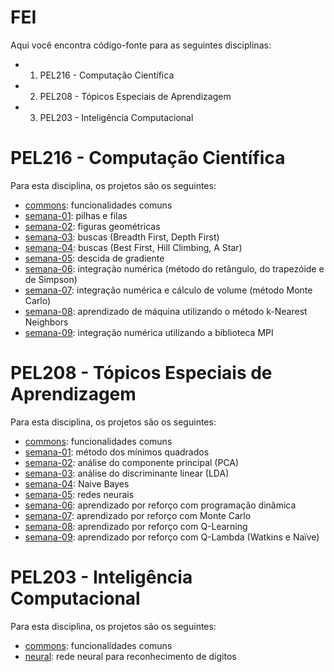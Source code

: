 # FEI

Aqui você encontra código-fonte para as seguintes disciplinas:

* 1. PEL216 - Computação Científica
* 2. PEL208 - Tópicos Especiais de Aprendizagem
* 3. PEL203 - Inteligência Computacional

# PEL216 - Computação Científica
Para esta disciplina, os projetos são os seguintes:
* [commons](https://github.com/fvarrebola/fei/tree/master/pel216/commons): funcionalidades comuns
* [semana-01](https://github.com/fvarrebola/fei/tree/master/pel216/week1): pilhas e filas
* [semana-02](https://github.com/fvarrebola/fei/tree/master/pel216/week2): figuras geométricas
* [semana-03](https://github.com/fvarrebola/fei/tree/master/pel216/week3): buscas (Breadth First, Depth First)
* [semana-04](https://github.com/fvarrebola/fei/tree/master/pel216/week4): buscas (Best First, Hill Climbing, A Star)
* [semana-05](https://github.com/fvarrebola/fei/tree/master/pel216/week5): descida de gradiente
* [semana-06](https://github.com/fvarrebola/fei/tree/master/pel216/week6): integração numérica (método do retângulo, do trapezóide e de Simpson)
* [semana-07](https://github.com/fvarrebola/fei/tree/master/pel216/week7): integração numérica e cálculo de volume (método Monte Carlo)
* [semana-08](https://github.com/fvarrebola/fei/tree/master/pel216/week8): aprendizado de máquina utilizando o método k-Nearest Neighbors
* [semana-09](https://github.com/fvarrebola/fei/tree/master/pel216/week9): integração numérica utilizando a biblioteca MPI

# PEL208 - Tópicos Especiais de Aprendizagem
Para esta disciplina, os projetos são os seguintes:
* [commons](https://github.com/fvarrebola/fei/tree/master/pel208/commons): funcionalidades comuns
* [semana-01](https://github.com/fvarrebola/fei/tree/master/pel208/week1): método dos mínimos quadrados
* [semana-02](https://github.com/fvarrebola/fei/tree/master/pel208/week2): análise do componente principal (PCA)
* [semana-03](https://github.com/fvarrebola/fei/tree/master/pel208/week3): análise do discriminante linear (LDA)
* [semana-04](https://github.com/fvarrebola/fei/tree/master/pel208/week4): Naive Bayes
* [semana-05](https://github.com/fvarrebola/fei/tree/master/pel208/week5): redes neurais
* [semana-06](https://github.com/fvarrebola/fei/tree/master/pel208/week6): aprendizado por reforço com programação dinâmica
* [semana-07](https://github.com/fvarrebola/fei/tree/master/pel208/week7): aprendizado por reforço com Monte Carlo
* [semana-08](https://github.com/fvarrebola/fei/tree/master/pel208/week8): aprendizado por reforço com Q-Learning
* [semana-09](https://github.com/fvarrebola/fei/tree/master/pel208/week9): aprendizado por reforço com Q-Lambda (Watkins e Naïve)

# PEL203 - Inteligência Computacional
Para esta disciplina, os projetos são os seguintes:
* [commons](https://github.com/fvarrebola/fei/tree/master/pel203/commons): funcionalidades comuns
* [neural](https://github.com/fvarrebola/fei/tree/master/pel203/neural): rede neural para reconhecimento de dígitos

